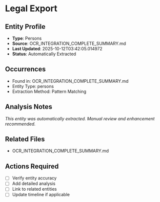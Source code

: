 # Legal Export

## Entity Profile
- **Type**: Persons
- **Source**: OCR_INTEGRATION_COMPLETE_SUMMARY.md
- **Last Updated**: 2025-10-12T03:42:05.014972
- **Status**: Automatically Extracted

## Occurrences
- Found in: OCR_INTEGRATION_COMPLETE_SUMMARY.md
- Entity Type: persons
- Extraction Method: Pattern Matching

## Analysis Notes
*This entity was automatically extracted. Manual review and enhancement recommended.*

## Related Files
- OCR_INTEGRATION_COMPLETE_SUMMARY.md

## Actions Required
- [ ] Verify entity accuracy
- [ ] Add detailed analysis
- [ ] Link to related entities
- [ ] Update timeline if applicable
